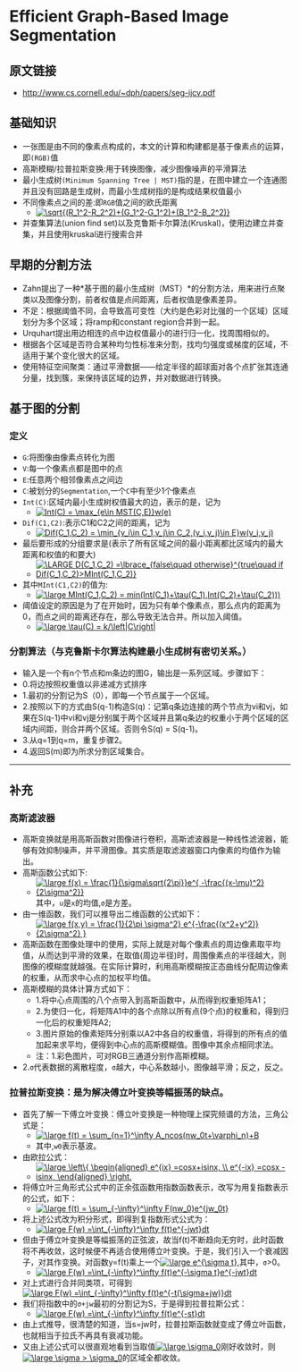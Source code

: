 # Efficient Graph-Based Image Segmentation

## 原文链接
 - http://www.cs.cornell.edu/~dph/papers/seg-ijcv.pdf

## 基础知识
 - 一张图是由不同的像素点构成的，本文的计算和构建都是基于像素点的运算，即`(RGB)`值
 - 高斯模糊/拉普拉斯变换:用于转换图像，减少图像噪声的平滑算法
 - 最小生成树`(Minimum Spanning Tree | MST)`指的是，在图中建立一个连通图并且没有回路是生成树，而最小生成树指的是构成结果权值最小
 - 不同像素点之间的差:即`RGB`值之间的欧氏距离
   - <a href="https://www.codecogs.com/eqnedit.php?latex=\dpi{80}&space;\sqrt{(R_1^2-R_2^2)&plus;(G_1^2-G_1^2)&plus;(B_1^2-B_2^2)}" target="_blank"><img src="https://latex.codecogs.com/svg.latex?\dpi{80}&space;\sqrt{(R_1^2-R_2^2)&plus;(G_1^2-G_1^2)&plus;(B_1^2-B_2^2)}" title="\sqrt{(R_1^2-R_2^2)+(G_1^2-G_1^2)+(B_1^2-B_2^2)}" /></a>
 - 并查集算法(union find set)以及克鲁斯卡尔算法(Kruskal)，使用边建立并查集，并且使用kruskal进行搜索合并

## 早期的分割方法
 - Zahn提出了一种*基于图的最小生成树（MST）*的分割方法，用来进行点聚类以及图像分割，前者权值是点间距离，后者权值是像素差异。
  - 不足：根据阈值不同，会导致高可变性（大约是色彩对比强的一个区域）区域划分为多个区域；将ramp和constant region合并到一起。
 - Urquhart提出用边相连的点中边权值最小的进行归一化，找周围相似的。
 - 根据各个区域是否符合某种均匀性标准来分割，找均匀强度或梯度的区域，不适用于某个变化很大的区域。
 - 使用特征空间聚类：通过平滑数据——给定半径的超球面对各个点扩张其连通分量，找到簇，来保持该区域的边界，并对数据进行转换。

## 基于图的分割
### 定义
 - `G`:将图像由像素点转化为图
 - `V`:每一个像素点都是图中的点
 - `E`:任意两个相邻像素点之间边
 - `C`:被划分的`Segmentation`,一个`C`中有至少1个像素点
 - `Int(C)`:区域内最小生成树权值最大的边，表示的是，记为
   - <a href="https://www.codecogs.com/eqnedit.php?latex=\dpi{80}&space;Int(C)&space;=&space;\max_{e\in&space;MST(C,E)}w(e)" target="_blank"><img src="https://latex.codecogs.com/svg.latex?\dpi{80}&space;Int(C)&space;=&space;\max_{e\in&space;MST(C,E)}w(e)" title="Int(C) = \max_{e\in MST(C,E)}w(e)" /></a>
 - `Dif(C1,C2)`:表示C1和C2之间的距离，记为
   - <a href="https://www.codecogs.com/eqnedit.php?latex=\dpi{80}&space;Dif(C_1,C_2)&space;=&space;\min_{v_i\in&space;C_1,v_j\in&space;C_2,(v_i,v_j)\in&space;E}w(v_i,v_j)" target="_blank"><img src="https://latex.codecogs.com/svg.latex?\dpi{80}&space;Dif(C_1,C_2)&space;=&space;\min_{v_i\in&space;C_1,v_j\in&space;C_2,(v_i,v_j)\in&space;E}w(v_i,v_j)" title="Dif(C_1,C_2) = \min_{v_i\in C_1,v_j\in C_2,(v_i,v_j)\in E}w(v_i,v_j)" /></a>
 - 最后要形成的分组要求是(表示了所有区域之间的最小距离都比区域内的最大距离和权值的和要大)
   - <a href="http://www.codecogs.com/eqnedit.php?latex=\LARGE&space;D(C_1,C_2)&space;=\lbrace_{false\quad&space;otherwise}^{true\quad&space;if&space;Dif(C_1,C_2)>MInt(C_1,C_2)}" target="_blank"><img src="http://latex.codecogs.com/svg.latex?\LARGE&space;D(C_1,C_2)&space;=\lbrace_{false\quad&space;otherwise}^{true\quad&space;if&space;Dif(C_1,C_2)>MInt(C_1,C_2)}" title="\LARGE D(C_1,C_2) =\lbrace_{false\quad otherwise}^{true\quad if Dif(C_1,C_2)>MInt(C_1,C_2)}" /></a>
 - 其中`MInt(C1,C2)`的值为:
   - <a href="http://www.codecogs.com/eqnedit.php?latex=\large&space;MInt(C_1,C_2)&space;=&space;min(Int(C_1)&plus;\tau(C_1),Int(C_2)&plus;\tau(C_2)))" target="_blank"><img src="http://latex.codecogs.com/svg.latex?\large&space;MInt(C_1,C_2)&space;=&space;min(Int(C_1)&plus;\tau(C_1),Int(C_2)&plus;\tau(C_2)))" title="\large MInt(C_1,C_2) = min(Int(C_1)+\tau(C_1),Int(C_2)+\tau(C_2)))" /></a>
 - 阈值设定的原因是为了在开始时，因为只有单个像素点，那么点内的距离为0，而点之间的距离还存在，那么导致无法合并。所以加入阈值。
   - <a href="http://www.codecogs.com/eqnedit.php?latex=\large&space;\tau(C)&space;=&space;k/\left|C\right|" target="_blank"><img src="http://latex.codecogs.com/svg.latex?\large&space;\tau(C)&space;=&space;k/\left|C\right|" title="\large \tau(C) = k/\left|C\right|" /></a>

### 分割算法（与克鲁斯卡尔算法构建最小生成树有密切关系。）
 - 输入是一个有n个节点和m条边的图G，输出是一系列区域。步骤如下：
 - 0.将边按照权重值以非递减方式排序
 - 1.最初的分割记为S（0），即每一个节点属于一个区域。
 - 2.按照以下的方式由S(q-1)构造S(q)：记第q条边连接的两个节点为vi和vj，如果在S(q-1)中vi和vj是分别属于两个区域并且第q条边的权重小于两个区域的区域内间距，则合并两个区域。否则令S(q) = S(q-1)。
 - 3.从q=1到q=m，重复步骤2。
 - 4.返回S(m)即为所求分割区域集合。
---

## 补充
### 高斯滤波器
 - 高斯变换就是用高斯函数对图像进行卷积，高斯滤波器是一种线性滤波器，能够有效抑制噪声，并平滑图像。其实质是取滤波器窗口内像素的均值作为输出。
 - 高斯函数公式如下:
   - <a href="http://www.codecogs.com/eqnedit.php?latex=\large&space;f(x)&space;=&space;\frac{1}{\sigma\sqrt{2\pi}}e^{&space;-\frac{(x-\mu)^2}{2\sigma^2}}" target="_blank"><img src="http://latex.codecogs.com/svg.latex?\large&space;f(x)&space;=&space;\frac{1}{\sigma\sqrt{2\pi}}e^{&space;-\frac{(x-\mu)^2}{2\sigma^2}}" title="\large f(x) = \frac{1}{\sigma\sqrt{2\pi}}e^{ -\frac{(x-\mu)^2}{2\sigma^2}}" /></a>
其中，`u`是`x`的均值,`σ`是方差。
 - 由一维函数，我们可以推导出二维函数的公式如下：
   - <a href="http://www.codecogs.com/eqnedit.php?latex=\large&space;f(x,y)&space;=&space;\frac{1}{2\pi&space;\sigma^2}&space;e^{-\frac{(x^2&plus;y^2)}{2\sigma^2}&space;}" target="_blank"><img src="http://latex.codecogs.com/svg.latex?\large&space;f(x,y)&space;=&space;\frac{1}{2\pi&space;\sigma^2}&space;e^{-\frac{(x^2&plus;y^2)}{2\sigma^2}&space;}" title="\large f(x,y) = \frac{1}{2\pi \sigma^2} e^{-\frac{(x^2+y^2)}{2\sigma^2} }" /></a>
 - 高斯函数在图像处理中的使用，实际上就是对每个像素点的周边像素取平均值，从而达到平滑的效果，在取值(周边半径)时，周围像素点的半径越大，则图像的模糊度就越强。在实际计算时，利用高斯模糊按正态曲线分配周边像素的权重，从而求中心点的加权平均值。
 - 高斯模糊的具体计算方式如下：
   - 1.将中心点周围的八个点带入到高斯函数中，从而得到权重矩阵A1；
   - 2.为使归一化，将矩阵A1中的各个点除以所有点(9个点)的权重和，得到归一化后的权重矩阵A2;
   - 3.图片原始的像素矩阵分别乘以A2中各自的权重值，将得到的所有点的值加起来求平均，便得到中心点的高斯模糊值。图像中其余点相同求法。
   - 注：1.彩色图片，可对RGB三通道分别作高斯模糊。
 - 2.`σ`代表数据的离散程度，`σ`越大，中心系数越小，图像越平滑；反之，反之。

### 拉普拉斯变换：是为解决傅立叶变换等幅振荡的缺点。

 - 首先了解一下傅立叶变换：傅立叶变换是一种物理上探究频谱的方法，三角公式是：
   - <a href="http://www.codecogs.com/eqnedit.php?latex=\large&space;f(t)&space;=&space;\sum_{n=1}^\infty&space;A_ncos(nw_0t&plus;\varphi_n)&plus;B" target="_blank"><img src="http://latex.codecogs.com/svg.latex?\large&space;f(t)&space;=&space;\sum_{n=1}^\infty&space;A_ncos(nw_0t&plus;\varphi_n)&plus;B" title="\large f(t) = \sum_{n=1}^\infty A_ncos(nw_0t+\varphi_n)+B" /></a>
   - 其中,`w0`表示基波。
 - 由欧拉公式：
   - <a href="http://www.codecogs.com/eqnedit.php?latex=\large&space;\left\{&space;\begin{aligned}&space;e^{ix}&space;=cosx&plus;isinx,&space;\\&space;e^{-ix}&space;=cosx&space;-isinx,&space;\end{aligned}&space;\right." target="_blank"><img src="http://latex.codecogs.com/svg.latex?\large&space;\left\{&space;\begin{aligned}&space;e^{ix}&space;=cosx&plus;isinx,&space;\\&space;e^{-ix}&space;=cosx&space;-isinx,&space;\end{aligned}&space;\right." title="\large \left\{ \begin{aligned} e^{ix} =cosx+isinx, \\ e^{-ix} =cosx -isinx, \end{aligned} \right." /></a>
 - 将傅立叶三角形式公式中的正余弦函数用指数函数表示，改写为用复指数表示的公式，如下：
   - <a href="http://www.codecogs.com/eqnedit.php?latex=\large&space;f(t)&space;=&space;\sum_{-\infty}^\infty&space;F(nw_0)e^{jw_0t}" target="_blank"><img src="http://latex.codecogs.com/svg.latex?\large&space;f(t)&space;=&space;\sum_{-\infty}^\infty&space;F(nw_0)e^{jw_0t}" title="\large f(t) = \sum_{-\infty}^\infty F(nw_0)e^{jw_0t}" /></a>
 - 将上述公式改为积分形式，即得到复指数形式公式为：
   - <a href="http://www.codecogs.com/eqnedit.php?latex=\large&space;F(w)&space;=\int_{-\infty}^\infty&space;f(t)e^{-jwt}dt" target="_blank"><img src="http://latex.codecogs.com/svg.latex?\large&space;F(w)&space;=\int_{-\infty}^\infty&space;f(t)e^{-jwt}dt" title="\large F(w) =\int_{-\infty}^\infty f(t)e^{-jwt}dt" /></a>
 - 但由于傅立叶变换是等幅振荡的正弦波，故当f(t)不断趋向无穷时，此时函数将不再收敛，这时候便不再适合使用傅立叶变换。于是，我们引入一个衰减因子，对其作变换。对函数y=f(t)乘上一个<a href="http://www.codecogs.com/eqnedit.php?latex=\large&space;e^{\sigma&space;t}" target="_blank"><img src="http://latex.codecogs.com/svg.latex?\large&space;e^{\sigma&space;t}" title="\large e^{\sigma t}" /></a>,其中，`σ`>0。
   - <a href="http://www.codecogs.com/eqnedit.php?latex=\large&space;F(w)&space;=\int_{-\infty}^\infty&space;f(t)e^{-\sigma&space;t}e^{-jwt}dt" target="_blank"><img src="http://latex.codecogs.com/svg.latex?\large&space;F(w)&space;=\int_{-\infty}^\infty&space;f(t)e^{-\sigma&space;t}e^{-jwt}dt" title="\large F(w) =\int_{-\infty}^\infty f(t)e^{-\sigma t}e^{-jwt}dt" /></a>
 - 对上式进行合并同类项，可得到<a href="http://www.codecogs.com/eqnedit.php?latex=\large&space;F(w)&space;=\int_{-\infty}^\infty&space;f(t)e^{-t(\sigma&plus;jw)}dt" target="_blank"><img src="http://latex.codecogs.com/svg.latex?\large&space;F(w)&space;=\int_{-\infty}^\infty&space;f(t)e^{-t(\sigma&plus;jw)}dt" title="\large F(w) =\int_{-\infty}^\infty f(t)e^{-t(\sigma+jw)}dt" /></a>
 - 我们将指数中的`σ+jw`最初的分割记为S，于是得到拉普拉斯公式：
   - <a href="http://www.codecogs.com/eqnedit.php?latex=\large&space;F(w)&space;=\int_{-\infty}^\infty&space;f(t)e^{-st}dt" target="_blank"><img src="http://latex.codecogs.com/svg.latex?\large&space;F(w)&space;=\int_{-\infty}^\infty&space;f(t)e^{-st}dt" title="\large F(w) =\int_{-\infty}^\infty f(t)e^{-st}dt" /></a>
 - 由上式推导，很清楚的知道，当s=jw时，拉普拉斯函数就变成了傅立叶函数，也就相当于拉氏不再具有衰减功能。
 - 又由上述公式可以很直观地看到当取值<a href="http://www.codecogs.com/eqnedit.php?latex=\large&space;\sigma_0" target="_blank"><img src="http://latex.codecogs.com/svg.latex?\large&space;\sigma_0" title="\large \sigma_0" /></a>刚好收敛时，则<a href="http://www.codecogs.com/eqnedit.php?latex=\large&space;\sigma&space;>&space;\sigma_0" target="_blank"><img src="http://latex.codecogs.com/svg.latex?\large&space;\sigma&space;>&space;\sigma_0" title="\large \sigma > \sigma_0" /></a>的区域全都收敛。
